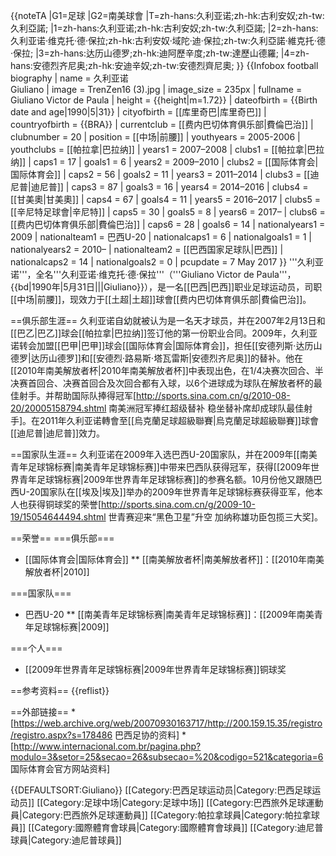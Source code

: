 {{noteTA
|G1=足球
|G2=南美球會
|T=zh-hans:久利亚诺;zh-hk:古利安奴;zh-tw:久利亞諾;
|1=zh-hans:久利亚诺;zh-hk:古利安奴;zh-tw:久利亞諾;
|2=zh-hans:久利亚诺·维克托·德·保拉;zh-hk:古利安奴·域陀·迪·保拉;zh-tw:久利亞諾·維克托·德·保拉;
|3=zh-hans:达历山德罗;zh-hk:迪阿歷辛度;zh-tw:達歷山德羅;
|4=zh-hans:安德烈齐尼奥;zh-hk:安迪辛奴;zh-tw:安德烈齊尼奧;
}}
{{Infobox football biography
| name  = 久利亚诺<br>Giuliano
| image = TrenZen16 (3).jpg
| image_size  = 235px
| fullname = Giuliano Victor de Paula
| height = {{height|m=1.72}}
| dateofbirth = {{Birth date and age|1990|5|31}} 
| cityofbirth = [[库里奇巴|库里奇巴]]
| countryofbirth = {{BRA}} 
| currentclub  = [[费内巴切体育俱乐部|費倫巴治]]
| clubnumber = 20
| position = [[中场|前腰]]
| youthyears = 2005-2006
| youthclubs = [[帕拉拿|巴拉纳]]
| years1 = 2007–2008 | clubs1 = [[帕拉拿|巴拉纳]]                           | caps1 = 17 | goals1 =  6
| years2 = 2009–2010 | clubs2 = [[国际体育会|国际体育会]]                              | caps2 = 56 | goals2 = 11
| years3 = 2011–2014 | clubs3 = [[迪尼普|迪尼普]]                                  | caps3 = 87 | goals3 = 16
| years4 = 2014–2016 | clubs4 = [[甘美奧|甘美奧]]                                  | caps4 = 67 | goals4 = 11
| years5 = 2016–2017 | clubs5 = [[辛尼特足球會|辛尼特]]                     | caps5 = 30 | goals5 =  8
| years6 = 2017–     | clubs6 = [[费内巴切体育俱乐部|費倫巴治]]                     | caps6 = 28 | goals6 =  14
| nationalyears1 = 2009     | nationalteam1  = 巴西U-20                      | nationalcaps1  =  6 | nationalgoals1 = 1
| nationalyears2 = 2010–    | nationalteam2 = [[巴西国家足球队|巴西]]       | nationalcaps2  = 14 | nationalgoals2 = 0
| pcupdate = 7 May 2017
}}
'''久利亚诺'''，全名'''久利亚诺·维克托·德·保拉'''（'''Giuliano Victor de Paula'''，{{bd|1990年|5月31日|||Giuliano}}），是一名[[巴西|巴西]]职业足球运动员，司职[[中场|前腰]]，现效力于[[土超|土超]]球會[[费内巴切体育俱乐部|費倫巴治]]。

==俱乐部生涯==
久利亚诺自幼就被认为是一名天才球员，并在2007年2月13日和[[巴乙|巴乙]]球会[[帕拉拿|巴拉纳]]签订他的第一份职业合同。2009年，久利亚诺转会加盟[[巴甲|巴甲]]球会[[国际体育会|国际体育会]]，担任[[安德列斯·达历山德罗|达历山德罗]]和[[安德烈·路易斯·塔瓦雷斯|安德烈齐尼奥]]的替补。他在[[2010年南美解放者杯|2010年南美解放者杯]]中表现出色，在1/4决赛次回合、半决赛首回合、决赛首回合及次回合都有入球，以6个进球成为球队在解放者杯的最佳射手。并帮助国际队捧得冠军<ref>[http://sports.sina.com.cn/g/2010-08-20/20005158794.shtml 南美洲冠军捧红超级替补 稳坐替补席却成球队最佳射手]</ref>。在2011年久利亚诺轉會至[[烏克蘭足球超級聯賽|烏克蘭足球超級聯賽]]球會[[迪尼普|迪尼普]]效力。

==国家队生涯==
久利亚诺在2009年入选巴西U-20国家队，并在2009年[[南美青年足球锦标赛|南美青年足球锦标赛]]中带来巴西队获得冠军，获得[[2009年世界青年足球锦标赛|2009年世界青年足球锦标赛]]的参赛名额。10月份他又跟随巴西U-20国家队在[[埃及|埃及]]举办的2009年世界青年足球锦标赛获得亚军，他本人也获得铜球奖的荣誉<ref>[http://sports.sina.com.cn/g/2009-10-19/15054644494.shtml 世青赛迎来“黑色卫星”升空 加纳称雄功臣包揽三大奖]</ref>。

==荣誉==
===俱乐部===
* [[国际体育会|国际体育会]]
** [[南美解放者杯|南美解放者杯]]：[[2010年南美解放者杯|2010]]

===国家队===
* 巴西U-20
** [[南美青年足球锦标赛|南美青年足球锦标赛]]：[[2009年南美青年足球锦标赛|2009]]

===个人===
* [[2009年世界青年足球锦标赛|2009年世界青年足球锦标赛]]铜球奖

==参考资料==
{{reflist}}

==外部链接==
*[https://web.archive.org/web/20070930163717/http://200.159.15.35/registro/registro.aspx?s=178486 巴西足协的资料]
*[http://www.internacional.com.br/pagina.php?modulo=3&setor=25&secao=26&subsecao=%20&codigo=521&categoria=6 国际体育会官方网站资料]

{{DEFAULTSORT:Giuliano}}
[[Category:巴西足球运动员|Category:巴西足球运动员]]
[[Category:足球中场|Category:足球中场]]
[[Category:巴西旅外足球運動員|Category:巴西旅外足球運動員]]
[[Category:帕拉拿球員|Category:帕拉拿球員]]
[[Category:國際體育會球員|Category:國際體育會球員]]
[[Category:迪尼普球員|Category:迪尼普球員]]